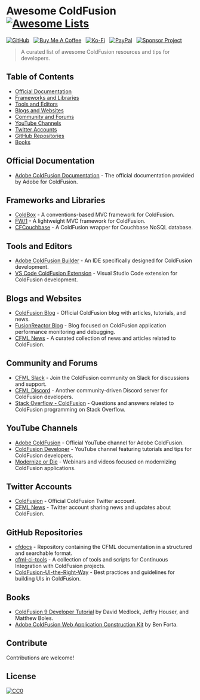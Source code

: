 # Awesome ColdFusion [![Awesome Lists](https://srv-cdn.himpfen.io/badges/awesome-lists/awesomelists-flat.svg)](https://github.com/brandonhimpfen/awesome)

[![GitHub](https://srv-cdn.himpfen.io/badges/github/github-flat.svg)](https://github.com/sponsors/brandonhimpfen/) &nbsp; [![Buy Me A Coffee](https://srv-cdn.himpfen.io/badges/buymeacoffee/buymeacoffee-flat.svg)](https://www.buymeacoffee.com/brandonhimpfen) &nbsp; [![Ko-Fi](https://srv-cdn.himpfen.io/badges/kofi/kofi-flat.svg)](https://ko-fi.com/brandonhimpfen) &nbsp; [![PayPal](https://srv-cdn.himpfen.io/badges/paypal/paypal-flat.svg)](https://paypal.me/brandonhimpfen) &nbsp; [![Sponsor Project](https://srv-cdn.himpfen.io/badges/sponsor-project/sponsor-project-flat.svg)](https://brandon.tiny.us/donate)

> A curated list of awesome ColdFusion resources and tips for developers.

## Table of Contents

- [Official Documentation](#official-documentation)
- [Frameworks and Libraries](#frameworks-and-libraries)
- [Tools and Editors](#tools-and-editors)
- [Blogs and Websites](#blogs-and-websites)
- [Community and Forums](#community-and-forums)
- [YouTube Channels](#youtube-channels)
- [Twitter Accounts](#twitter-accounts)
- [GitHub Repositories](#github-repositories)
- [Books](#books)

## Official Documentation

- [Adobe ColdFusion Documentation](https://helpx.adobe.com/coldfusion/home.html) - The official documentation provided by Adobe for ColdFusion.

## Frameworks and Libraries

- [ColdBox](https://www.coldbox.org/) - A conventions-based MVC framework for ColdFusion.
- [FW/1](https://github.com/framework-one/fw1) - A lightweight MVC framework for ColdFusion.
- [CFCouchbase](https://github.com/tmercer/cfcouchbase) - A ColdFusion wrapper for Couchbase NoSQL database.

## Tools and Editors

- [Adobe ColdFusion Builder](https://www.adobe.com/products/coldfusion-builder.html) - An IDE specifically designed for ColdFusion development.
- [VS Code ColdFusion Extension](https://marketplace.visualstudio.com/items?itemName=KamasamaK.vscode-coldfusion) - Visual Studio Code extension for ColdFusion development.

## Blogs and Websites

- [ColdFusion Blog](https://coldfusion.adobe.com/blog/) - Official ColdFusion blog with articles, tutorials, and news.
- [FusionReactor Blog](https://www.fusion-reactor.com/blog/) - Blog focused on ColdFusion application performance monitoring and debugging.
- [CFML News](https://cfmlnews.com/) - A curated collection of news and articles related to ColdFusion.

## Community and Forums

- [CFML Slack](https://cfml-slack.herokuapp.com/) - Join the ColdFusion community on Slack for discussions and support.
- [CFML Discord](https://discord.gg/Vu4sehDgER) - Another community-driven Discord server for ColdFusion developers.
- [Stack Overflow - ColdFusion](https://stackoverflow.com/questions/tagged/coldfusion) - Questions and answers related to ColdFusion programming on Stack Overflow.

## YouTube Channels

- [Adobe ColdFusion](https://www.youtube.com/c/adobecoldfusion) - Official YouTube channel for Adobe ColdFusion.
- [ColdFusion Developer](https://www.youtube.com/c/ColdFusionDeveloper) - YouTube channel featuring tutorials and tips for ColdFusion developers.
- [Modernize or Die](https://www.youtube.com/c/modernizeordie) - Webinars and videos focused on modernizing ColdFusion applications.

## Twitter Accounts

- [ColdFusion](https://twitter.com/ColdFusion) - Official ColdFusion Twitter account.
- [CFML News](https://twitter.com/CFML_News) - Twitter account sharing news and updates about ColdFusion.

## GitHub Repositories

- [cfdocs](https://github.com/foundeo/cfdocs) - Repository containing the CFML documentation in a structured and searchable format.
- [cfml-ci-tools](https://github.com/mjclemente/cfml-ci-tools) - A collection of tools and scripts for Continuous Integration with ColdFusion projects.
- [ColdFusion-UI-the-Right-Way](https://github.com/cfjedimaster/ColdFusion-UI-the-Right-Way) - Best practices and guidelines for building UIs in ColdFusion.

## Books

- [ColdFusion 9 Developer Tutorial](https://www.amazon.com/ColdFusion-Developer-Tutorial-David-Medlock/dp/032166034X) by David Medlock, Jeffry Houser, and Matthew Boles.
- [Adobe ColdFusion Web Application Construction Kit](https://www.amazon.com/Adobe-ColdFusion-Application-Construction-Kit/dp/0321890494) by Ben Forta.

## Contribute

Contributions are welcome!

## License

[![CC0](https://mirrors.creativecommons.org/presskit/buttons/88x31/svg/by-sa.svg)](http://creativecommons.org/licenses/by-sa/4.0/)
